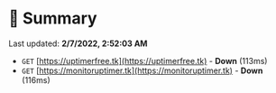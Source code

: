 # 📖 Summary
Last updated: **2/7/2022, 2:52:03 AM**

- `GET` [https://uptimerfree.tk](https://uptimerfree.tk) - **Down** (113ms)
- `GET` [https://monitoruptimer.tk](https://monitoruptimer.tk) - **Down** (116ms)
